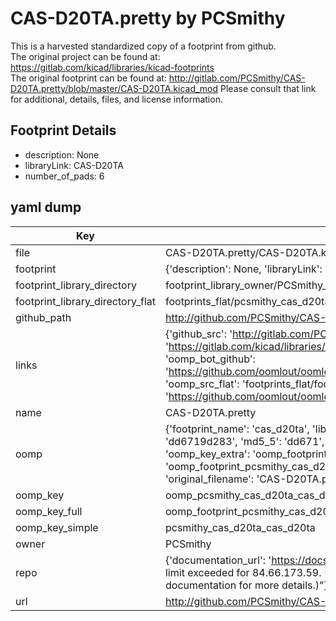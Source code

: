 # CAS-D20TA.pretty by PCSmithy  
This is a harvested standardized copy of a footprint from github.  
The original project can be found at:  
https://gitlab.com/kicad/libraries/kicad-footprints  
The original footprint can be found at:
http://gitlab.com/PCSmithy/CAS-D20TA.pretty/blob/master/CAS-D20TA.kicad_mod
Please consult that link for additional, details, files, and license information.  
## Footprint Details
* description: None  
* libraryLink: CAS-D20TA  
* number_of_pads: 6  
## yaml dump  
| Key | Value |  
| --- | --- |  
| file | CAS-D20TA.pretty/CAS-D20TA.kicad_mod |  
| footprint | {'description': None, 'libraryLink': 'CAS-D20TA', 'number_of_pads': 6} |  
| footprint_library_directory | footprint_library_owner/PCSmithy_CAS-D20TA.pretty |  
| footprint_library_directory_flat | footprints_flat/pcsmithy_cas_d20ta_cas_d20ta/working |  
| github_path | http://github.com/PCSmithy/CAS-D20TA.pretty/blob/master/CAS-D20TA.kicad_mod |  
| links | {'github_src': 'http://gitlab.com/PCSmithy/CAS-D20TA.pretty/blob/master/CAS-D20TA.kicad_mod', 'github_src_repo': 'https://gitlab.com/kicad/libraries/kicad-footprints', 'oomp_bot': 'footprints/pcsmithy_cas_d20ta_cas_d20ta/working', 'oomp_bot_github': 'https://github.com/oomlout/oomlout_oomp_footprint_bot/tree/main/footprints/pcsmithy_cas_d20ta_cas_d20ta/working', 'oomp_src_flat': 'footprints_flat/footprints_flat/pcsmithy_cas_d20ta_cas_d20ta/working', 'oomp_src_flat_github': 'https://github.com/oomlout/oomlout_oomp_footprint_src/tree/main/footprints_flat/pcsmithy_cas_d20ta_cas_d20ta/working'} |  
| name | CAS-D20TA.pretty |  
| oomp | {'footprint_name': 'cas_d20ta', 'library_name': 'cas_d20ta', 'md5': 'dd6719d2830b24e609619adbc1494a36', 'md5_10': 'dd6719d283', 'md5_5': 'dd671', 'md5_6': 'dd6719', 'oomp_key': 'oomp_pcsmithy_cas_d20ta_cas_d20ta', 'oomp_key_extra': 'oomp_footprint_pcsmithy_cas_d20ta_cas_d20ta', 'oomp_key_full': 'oomp_footprint_pcsmithy_cas_d20ta_cas_d20ta_dd6719', 'oomp_key_simple': 'pcsmithy_cas_d20ta_cas_d20ta', 'original_filename': 'CAS-D20TA.pretty/CAS-D20TA.kicad_mod', 'owner_name': 'pcsmithy'} |  
| oomp_key | oomp_pcsmithy_cas_d20ta_cas_d20ta |  
| oomp_key_full | oomp_footprint_pcsmithy_cas_d20ta_cas_d20ta |  
| oomp_key_simple | pcsmithy_cas_d20ta_cas_d20ta |  
| owner | PCSmithy |  
| repo | {'documentation_url': 'https://docs.github.com/rest/overview/resources-in-the-rest-api#rate-limiting', 'message': "API rate limit exceeded for 84.66.173.59. (But here's the good news: Authenticated requests get a higher rate limit. Check out the documentation for more details.)"} |  
| url | http://github.com/PCSmithy/CAS-D20TA.pretty |  

